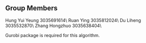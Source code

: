 ## Group Members
Hung Yui Yeung 3035691614\\
Ruan Ying 3035812024\\
Du Liheng 3035532870\\
Zhang Hongzhuo 3035638404\\



Gurobi package is required for this algorithm.
